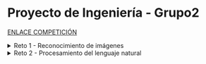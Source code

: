 # Proyecto de Ingeniería - Grupo2

[ENLACE COMPETICIÓN](https://nuwe.io/dev/competitions/reto-ensena-oracle-espana)

<details>
  <summary>Reto 1 - Reconocimiento de imágenes</summary>
  En 2024, NUWE unirá tecnología y restauración lanzando en España la cadena de restaurantes del futuro: “NUWE EVA”. En “NUWE EVA" podrás elegir de entre un gran abanico de deliciosos platos que a simple vista parecerán la típica comida fast food, pero que estarán elaborados con los mejores ingredientes para que puedas disfrutar del mejor sabor y de la mejor calidad. Estarás comiendo en el restaurante healthy del momento. Y eso no es todo. Nuestro robot y talentoso camarero, “EVA”, os atenderá con gusto para ofreceros la mejor experiencia. (Caso ficticio)

  ## 🎯 Objetivo:
  Crea una clasificación de alimentos que estén o estarán presentes en nuestra carta, para que nuestro robot “EVA” pueda detectar lo que pedirán los comensales. Aquí tienes el data set para el desarrollo de tu reto.

  ## 💯 Evaluación:
  La evaluación y puntuación de este primer reto se evaluará con el criterio de F1-score macro.

  Está permitido tanto el entrenamiento manual del modelo como el transfer learning. El uso de datos externos puede ser penalizado.

  ## ✅ Formato de entrega
  Para el archivo que tiene que enviar le presentamos una plantilla de ejemplo de cómo tiene que ser el JSON:

  JSON template: https://storage.googleapis.com/challenges_events/01_2023/Vueling/Data/Vueling_F1/template.json

  En este fichero JSON es muy importante aclarar lo siguiente: Debes indicar la clave objetivo de cómo se visualiza; el valor será el JSON de los resultados del modelo de predicción. En estas predicciones la clave corresponderá a la fila con el idx_test y el valor será la predicción realizada por tu modelo.
</details>
<details>
  <summary>Reto 2 - Procesamiento del lenguaje natural</summary>
  
  ## ℹ️ Contexto
  “NUWE EVA”, la cadena de restauración fast food y healthy, sigue creciendo y queremos dar un paso más para mejorar y ofrecer el mejor servicio posible a nuestros clientes.

  Queremos evolucionar y ofrecer nuevas capacidades a nuestro robot y talentoso camarero, “EVA”, añadiendo la función de poder detectar, a través de frases y palabras utilizadas por los comensales, el grado de satisfacción de los platos probados y así ver qué platos y productos han gustado más o menos a los clientes.

  Nuestro robot ya sabe detectar lo que pedirán los comensales según los productos elegidos. Ahora queremos saber cuál es el feedback de cada cliente para detectar si le ha gustado o no el plato servido.
Dataset

  Para este reto, dispondrás de 2 CSVs: Train y Test. Como sus nombres indican, el primero te servirá para entrenar tu modelo de clasificación y el test para saber a qué etiqueta pertenecen. Contarás con los siguientes atributos para poder realizar las clasificaciones:

    train_idx/test_idx: Identificador de texto.
    text: revisar los datos para clasificar si son positivos o negativos.
    label: integer representation of the sentiment
    label_text: text of the sentiment

  Hay dos archivos descargables:

  - train.csv: [Descargar train.csv](https://storage.googleapis.com/challenges_events/03_2023/Oracle%202nd%20Reto/Data/train.csv)
  - test.csv: [Descargar test.csv](https://storage.googleapis.com/challenges_events/03_2023/Oracle%202nd%20Reto/Data/test.csv)


  ## 📖 Tareas
  Crea un modelo predictivo de clasificación para poder ordenar y o catalogar las reseñas. Primero entrena tu modelo con las reseñas de entrenamiento. Una vez tengas el modelo que maximice la puntuación F1 (macro.), utiliza las reseñas de prueba como entrada para tu modelo.

  ## ✅ Formato de entrega
  Para el archivo que tiene que enviar le presentamos una plantilla de ejemplo de cómo tiene que ser el JSON:

  JSON template: https://storage.googleapis.com/challenges_events/03_2023/Oracle%202nd%20Reto/Data/template.json

  En este fichero JSON es muy importante aclarar lo siguiente: Debes indicar la clave objetivo de cómo se visualiza; el valor será el JSON de los resultados del modelo de predicción. En estas predicciones la clave corresponderá a la fila con el idx_test y el valor será la predicción realizada por tu modelo.
  
  ⚠️ CONDICIONES PARA QUE SU SOLUCIÓN SEA EVALUADA CORRECTAMENTE:
  
  Su repositorio debe ser público.

  Tu repositorio debe estar en la rama 'main'. Si creaste tu repo desde VSCode y tu rama principal superior es 'master'. Necesitas crear una rama llamada 'main' y mover todo a esta rama.

  Dentro de tu repositorio debe estar el archivo 'predictions.json'.

  Si tu enlace termina en '.git' quita el '.git' de la url y pégalo.

  👍 Link correcto: https://github.com/CarlosIbCu/example_se
  
  👎 Link incorrecto: https://github.com/CarlosIbCu/example_se.git

  ## 💯 Evaluación
  La evaluación y puntuación de este segundo reto se evaluará también con el criterio de F1-score macro.

  Está permitido tanto el entrenamiento manual del modelo como el transfer learning. El uso de datos externos puede ser penalizado.
</details>
